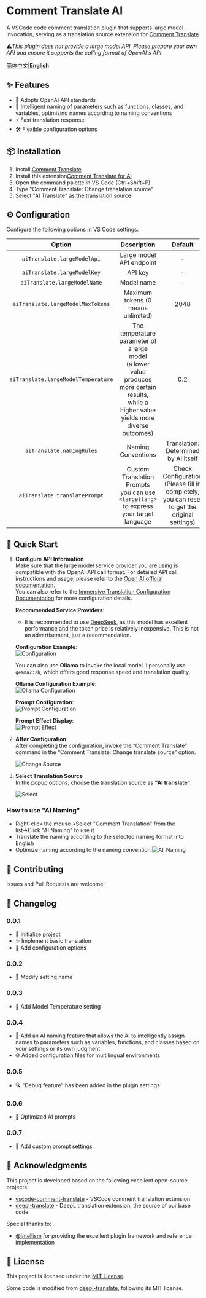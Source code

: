 # Comment Translate AI

A VSCode code comment translation plugin that supports large model invocation, serving as a translation source extension for [Comment Translate](https://marketplace.visualstudio.com/items?itemName=intellsmi.comment-translate)

⚠️*This plugin does not provide a large model API. Please prepare your own API and ensure it supports the calling format of OpenAI's API*

[简体中文](README.md)|[**English**](README_en.md)

## ✨ Features

- 🤖 Adopts OpenAI API standards
- 🎯 Intelligent naming of parameters such as functions, classes, and variables, optimizing names according to naming conventions
- ⚡ Fast translation response
- 🛠️ Flexible configuration options

## 📦 Installation

1. Install [Comment Translate](https://marketplace.visualstudio.com/items?itemName=intellsmi.comment-translate)
2. Install this extension[Comment Translate for AI](https://marketplace.visualstudio.com/items?itemName=Cheng-MaoMao.ai-powered-comment-translate-extension&ssr=false#overview)
3. Open the command palette in VS Code (Ctrl+Shift+P)
4. Type "Comment Translate: Change translation source"
5. Select "AI Translate" as the translation source

## ⚙️ Configuration

Configure the following options in VS Code settings:

|                Option                |                                                                   Description                                                                   |               Default               |
| :-----------------------------------: | :----------------------------------------------------------------------------------------------------------------------------------------------: | :----------------------------------: |
|     `aiTranslate.largeModelApi`     |                                                             Large model API endpoint                                                             |                  -                  |
|     `aiTranslate.largeModelKey`     |                                                                     API key                                                                     |                  -                  |
|    `aiTranslate.largeModelName`    |                                                                    Model name                                                                    |                  -                  |
|  `aiTranslate.largeModelMaxTokens`  |                                                        Maximum tokens (0 means unlimited)                                                        |                 2048                 |
| `aiTranslate.largeModelTemperature` | The temperature parameter of a large model<br />(a lower value produces more certain results, while a higher value yields more diverse outcomes) |                 0.2                 |
|      `aiTranslate.namingRules`      |                                                                Naming Conventions                                                                | Translation: Determined by AI itself |
|`aiTranslate.translatePrompt`|Custom Translation Prompts <br/> you can use `<targetlang>` to express your target language|Check Configuration (Please fill in completely, you can reset to get the original settings)|

## 🚀 Quick Start

1. **Configure API Information**  
   Make sure that the large model service provider you are using is compatible with the OpenAI API call format. For detailed API call instructions and usage, please refer to the [Open AI official documentation](https://platform.openai.com/docs/api-reference/chat).  
   You can also refer to the [Immersive Translation Configuration Documentation](https://immersivetranslate.com/zh-Hans/docs/services/ai) for more configuration details.

   **Recommended Service Providers**:
   - It is recommended to use [DeepSeek](https://platform.deepseek.com/), as this model has excellent performance and the token price is relatively inexpensive. This is not an advertisement, just a recommendation.

   **Configuration Example**:  
   ![Configuration](./image/setting.png)

   You can also use **Ollama** to invoke the local model. I personally use `gemma2:2b`, which offers good response speed and translation quality.

   **Ollama Configuration Example**:  
   ![Ollama Configuration](./image/ollama-setting.png)

   **Prompt Configuration**:  
   ![Prompt Configuration](./image/prompt-setting.png)

   **Prompt Effect Display**:  
   ![Prompt Effect](./image/prompt-setting-show.png)

2. **After Configuration**  
   After completing the configuration, invoke the “Comment Translate” command in the “Comment Translate: Change translate source” option.

   ![Change Source](./image/change.png)

3. **Select Translation Source**  
   In the popup options, choose the translation source as **"AI translate"**.

   ![Select](./image/select.png)


### How to use "AI Naming"

* Right-click the mouse→Select "Comment Translation" from the list→Click "AI Naming" to use it
* Translate the naming according to the selected naming format into English
* Optimize naming according to the naming convention
  ![AI_Naming](./image/AI%20Naming.gif)

## 🤝 Contributing

Issues and Pull Requests are welcome!

## 📝 Changelog

### 0.0.1

- 🎉 Initialize project
- ✨ Implement basic translation
- 🔧 Add configuration options

### 0.0.2

- 🔧 Modify setting name

### 0.0.3

- 🔧 Add Model Temperature setting

### 0.0.4

- 🤖 Add an AI naming feature that allows the AI to intelligently assign names to parameters such as variables, functions, and classes based on your settings or its own judgment
- 🌐 Added configuration files for multilingual environments

### 0.0.5

- 🔍 "Debug feature" has been added in the plugin settings

### 0.0.6

- 🤖 Optimized AI prompts

### 0.0.7

- 🔧 Add custom prompt settings

## 🙏 Acknowledgments

This project is developed based on the following excellent open-source projects:

- [vscode-comment-translate](https://github.com/intellism/vscode-comment-translate) - VSCode comment translation extension
- [deepl-translate](https://github.com/intellism/deepl-translate) - DeepL translation extension, the source of our base code

Special thanks to:

- [@intellism](https://github.com/intellism) for providing the excellent plugin framework and reference implementation

## 📄 License

This project is licensed under the [MIT License](LICENSE).

Some code is modified from [deepl-translate](https://github.com/intellism/deepl-translate), following its MIT license.
